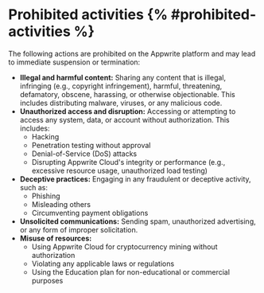# Prohibited activities {% #prohibited-activities %}

The following actions are prohibited on the Appwrite platform and may lead to immediate suspension or termination:

- **Illegal and harmful content:** Sharing any content that is illegal, infringing (e.g., copyright infringement), harmful, threatening, defamatory, obscene, harassing, or otherwise objectionable. This includes distributing malware, viruses, or any malicious code.
- **Unauthorized access and disruption:** Accessing or attempting to access any system, data, or account without authorization. This includes:
    - Hacking
    - Penetration testing without approval
    - Denial-of-Service (DoS) attacks
    - Disrupting Appwrite Cloud's integrity or performance (e.g., excessive resource usage, unauthorized load testing)
- **Deceptive practices:** Engaging in any fraudulent or deceptive activity, such as:
    - Phishing
    - Misleading others
    - Circumventing payment obligations
- **Unsolicited communications:** Sending spam, unauthorized advertising, or any form of improper solicitation.
- **Misuse of resources:**
    - Using Appwrite Cloud for cryptocurrency mining without authorization
    - Violating any applicable laws or regulations
    - Using the Education plan for non-educational or commercial purposes
